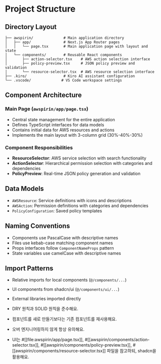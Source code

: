 # Project Structure

## Directory Layout

```
├── awspirin/              # Main application directory
│   ├── app/               # Next.js App Router pages
│   │   └── page.tsx       # Main application page with layout and state
│   └── components/        # Reusable React components
│       ├── action-selector.tsx    # AWS action selection interface
│       ├── policy-preview.tsx     # JSON policy preview and validation
│       └── resource-selector.tsx  # AWS resource selection interface
├── .kiro/                 # Kiro AI assistant configuration
└── .vscode/              # VS Code workspace settings
```

## Component Architecture

### Main Page (`awspirin/app/page.tsx`)
- Central state management for the entire application
- Defines TypeScript interfaces for data models
- Contains initial data for AWS resources and actions
- Implements the main layout with 3-column grid (30%-40%-30%)

### Component Responsibilities
- **ResourceSelector**: AWS service selection with search functionality
- **ActionSelector**: Hierarchical permission selection with categories and dependencies
- **PolicyPreview**: Real-time JSON policy generation and validation

## Data Models
- `AWSResource`: Service definitions with icons and descriptions
- `AWSAction`: Permission definitions with categories and dependencies
- `PolicyConfiguration`: Saved policy templates

## Naming Conventions
- Components use PascalCase with descriptive names
- Files use kebab-case matching component names
- Props interfaces follow `ComponentNameProps` pattern
- State variables use camelCase with descriptive names

## Import Patterns
- Relative imports for local components (`@/components/...`)
- UI components from shadcn/ui (`@/components/ui/...`)
- External libraries imported directly

- DRY 원칙과 SOLID 원칙을 준수해요.
- 컴포넌트를 새로 만들기보다는 기존 컴포넌트를 재사용해요.
- 오버 엔지니어링하지 않게 항상 유의해요.

- UI는 #[[file:awspirin/app/page.tsx]], #[[awspirin/components/action-selector.tsx]], #[[awspirin/components/policy-preview.tsx]], #[[awspirin/components/resource-selector.tsx]] 파일을 참고하되, shadcn을 활용해요.
